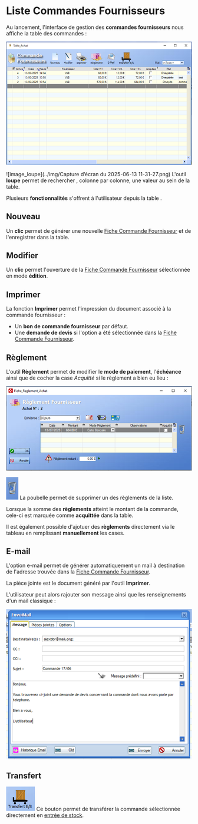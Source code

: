 # Liste Commandes Fournisseurs



Au lancement, l'interface de gestion des **commandes fournisseurs** nous affiche la table des commandes :

![image-20250613162410990](../img/image-20250613162410990.png)



![image_loupe](../img/Capture d’écran du 2025-06-13 11-31-27.png)  L'outil **loupe** permet de rechercher , colonne par colonne, une valeur au sein de la table.



Plusieurs **fonctionnalités** s'offrent à l'utilisateur depuis la table .



## Nouveau



Un **clic** permet de générer une nouvelle [Fiche Commande Fournisseur](ficheCmdFour.md) et de l'enregistrer dans la table.



## Modifier



Un **clic** permet l'ouverture de la [Fiche Commande Fournisseur](ficheCmdFour.md) sélectionnée en mode **édition**.





## Imprimer



La fonction **Imprimer** permet l'impression du document associé à la commande fournisseur :

- Un **bon de commande fournisseur** par défaut.
- Une **demande de devis** si l'option a été sélectionnée dans la [Fiche Commande Fournisseur](ficheCmdFour.md).



## Règlement

L'outil **Règlement** permet de modifier le **mode de paiement**, l'**échéance** ainsi que de cocher la case _Acquitté_ si le règlement a bien eu lieu : 

![image-20250613163107477](../img/image-20250613163107477.png)



![image-20250613163123342](../img/image-20250613163123342.png) La poubelle permet de supprimer un des règlements de la liste.



Lorsque la somme des **règlements** atteint le montant de la commande, cele-ci est marquée comme **acquittée** dans la table.



Il est également possible d'ajotuer des **règlements** directement via le tableau en remplissant **manuellement** les cases.



## E-mail

L'option e-mail permet de générer automatiquement un mail à destination de l'adresse trouvée dans la [Fiche Commande Fournisseur](ficheCmdFour.md).

La pièce jointe est le document généré par l'outil **Imprimer**.

L'utilisateur peut alors rajouter son message ainsi que les renseignements d'un mail classique : 

![image-20250613164156481](../img/image-20250613164156481.png)



## Transfert

![image-20250613164234301](../img/image-20250613164234301.png)  Ce bouton permet de transférer la commande sélectionnée directement en [entrée de stock](../stock/entreeStock.md).







